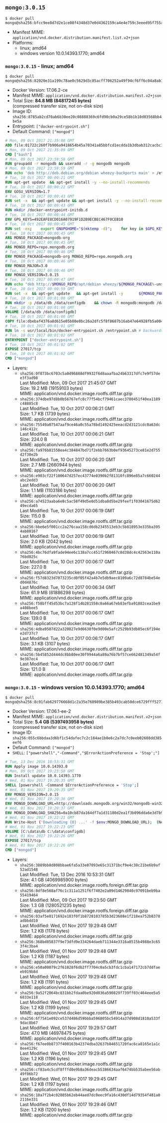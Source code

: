 ## `mongo:3.0.15`

```console
$ docker pull mongo@sha256:bfcc9ee8d7d2e1ce08f4348d37e0d4362159ca4e4e759c3eeed95f755a8d1f89
```

-	Manifest MIME: `application/vnd.docker.distribution.manifest.list.v2+json`
-	Platforms:
	-	linux; amd64
	-	windows version 10.0.14393.1770; amd64

### `mongo:3.0.15` - linux; amd64

```console
$ docker pull mongo@sha256:82020e31a199c78ae0c5629d3c85acff706252a49f94cf6ff6c04a8ab114c4b5
```

-	Docker Version: 17.06.2-ce
-	Manifest MIME: `application/vnd.docker.distribution.manifest.v2+json`
-	Total Size: **84.8 MB (84817245 bytes)**  
	(compressed transfer size, not on-disk size)
-	Image ID: `sha256:8785ab2cd70ab6b30ee20c08888369c6fd90cb0a29ce58b1b10d03568bb4be5a`
-	Entrypoint: `["docker-entrypoint.sh"]`
-	Default Command: `["mongod"]`

```dockerfile
# Mon, 09 Oct 2017 21:35:08 GMT
ADD file:01722c260f7b906a9418654b45a70341a85bbfcd1ecdda1b3dbab312cacbc174 in / 
# Mon, 09 Oct 2017 21:35:09 GMT
CMD ["bash"]
# Mon, 09 Oct 2017 23:59:58 GMT
RUN groupadd -r mongodb && useradd -r -g mongodb mongodb
# Mon, 09 Oct 2017 23:59:59 GMT
RUN echo 'deb http://deb.debian.org/debian wheezy-backports main' > /etc/apt/sources.list.d/backports.list
# Tue, 10 Oct 2017 00:00:21 GMT
RUN apt-get update 	&& apt-get install -y --no-install-recommends 		ca-certificates 		jq 		numactl 		procps 	&& rm -rf /var/lib/apt/lists/*
# Tue, 10 Oct 2017 00:00:22 GMT
ENV GOSU_VERSION=1.7
# Tue, 10 Oct 2017 00:00:43 GMT
RUN set -x 	&& apt-get update && apt-get install -y --no-install-recommends wget && rm -rf /var/lib/apt/lists/* 	&& wget -O /usr/local/bin/gosu "https://github.com/tianon/gosu/releases/download/$GOSU_VERSION/gosu-$(dpkg --print-architecture)" 	&& wget -O /usr/local/bin/gosu.asc "https://github.com/tianon/gosu/releases/download/$GOSU_VERSION/gosu-$(dpkg --print-architecture).asc" 	&& export GNUPGHOME="$(mktemp -d)" 	&& gpg --keyserver ha.pool.sks-keyservers.net --recv-keys B42F6819007F00F88E364FD4036A9C25BF357DD4 	&& gpg --batch --verify /usr/local/bin/gosu.asc /usr/local/bin/gosu 	&& rm -r "$GNUPGHOME" /usr/local/bin/gosu.asc 	&& chmod +x /usr/local/bin/gosu 	&& gosu nobody true 	&& apt-get purge -y --auto-remove wget
# Tue, 10 Oct 2017 00:00:43 GMT
RUN mkdir /docker-entrypoint-initdb.d
# Tue, 10 Oct 2017 00:00:44 GMT
ENV GPG_KEYS=492EAFE8CD016A07919F1D2B9ECBEC467F0CEB10
# Tue, 10 Oct 2017 00:00:45 GMT
RUN set -ex; 	export GNUPGHOME="$(mktemp -d)"; 	for key in $GPG_KEYS; do 		gpg --keyserver ha.pool.sks-keyservers.net --recv-keys "$key"; 	done; 	gpg --export $GPG_KEYS > /etc/apt/trusted.gpg.d/mongodb.gpg; 	rm -r "$GNUPGHOME"; 	apt-key list
# Tue, 10 Oct 2017 00:00:45 GMT
ARG MONGO_PACKAGE=mongodb-org
# Tue, 10 Oct 2017 00:00:45 GMT
ARG MONGO_REPO=repo.mongodb.org
# Tue, 10 Oct 2017 00:00:46 GMT
ENV MONGO_PACKAGE=mongodb-org MONGO_REPO=repo.mongodb.org
# Tue, 10 Oct 2017 00:00:46 GMT
ENV MONGO_MAJOR=3.0
# Tue, 10 Oct 2017 00:00:46 GMT
ENV MONGO_VERSION=3.0.15
# Tue, 10 Oct 2017 00:00:47 GMT
RUN echo "deb http://$MONGO_REPO/apt/debian wheezy/${MONGO_PACKAGE%-unstable}/$MONGO_MAJOR main" | tee "/etc/apt/sources.list.d/${MONGO_PACKAGE%-unstable}.list"
# Tue, 10 Oct 2017 00:00:59 GMT
RUN set -x 	&& apt-get update 	&& apt-get install -y 		${MONGO_PACKAGE}=$MONGO_VERSION 		${MONGO_PACKAGE}-server=$MONGO_VERSION 		${MONGO_PACKAGE}-shell=$MONGO_VERSION 		${MONGO_PACKAGE}-mongos=$MONGO_VERSION 		${MONGO_PACKAGE}-tools=$MONGO_VERSION 	&& rm -rf /var/lib/apt/lists/* 	&& rm -rf /var/lib/mongodb 	&& mv /etc/mongod.conf /etc/mongod.conf.orig
# Tue, 10 Oct 2017 00:01:00 GMT
RUN mkdir -p /data/db /data/configdb 	&& chown -R mongodb:mongodb /data/db /data/configdb
# Tue, 10 Oct 2017 00:01:00 GMT
VOLUME [/data/db /data/configdb]
# Tue, 10 Oct 2017 00:01:00 GMT
COPY file:dbebaf4376a8d615e05b80e0bc26a2dfc5f8f8687b16ab47e64928fb5a00498d in /usr/local/bin/ 
# Tue, 10 Oct 2017 00:01:01 GMT
RUN ln -s usr/local/bin/docker-entrypoint.sh /entrypoint.sh # backwards compat
# Tue, 10 Oct 2017 00:01:02 GMT
ENTRYPOINT ["docker-entrypoint.sh"]
# Tue, 10 Oct 2017 00:01:02 GMT
EXPOSE 27017/tcp
# Tue, 10 Oct 2017 00:01:02 GMT
CMD ["mongod"]
```

-	Layers:
	-	`sha256:0f873bc6703c5a0d96888df9932f6d8aaafba24b63317dfc7e9f57dee3f3ad98`  
		Last Modified: Mon, 09 Oct 2017 21:45:07 GMT  
		Size: 19.2 MB (19159103 bytes)  
		MIME: application/vnd.docker.image.rootfs.diff.tar.gzip
	-	`sha256:374dbe97d8b0b56767efc8c77f54bcf79461caec3780451f40ea1189c48885c8`  
		Last Modified: Tue, 10 Oct 2017 00:06:21 GMT  
		Size: 1.7 KB (1739 bytes)  
		MIME: application/vnd.docker.image.rootfs.diff.tar.gzip
	-	`sha256:75549a07547aaf9ce46a0c55a78bd1492425eeacd2d3121cdc0a63dc146c412c`  
		Last Modified: Tue, 10 Oct 2017 00:06:21 GMT  
		Size: 224.0 B  
		MIME: application/vnd.docker.image.rootfs.diff.tar.gzip
	-	`sha256:fa976b81558ea4c384847bd71f2ebb7663b0ef93645273ce81e2d755d2f30e2b`  
		Last Modified: Tue, 10 Oct 2017 00:06:20 GMT  
		Size: 2.7 MB (2660944 bytes)  
		MIME: application/vnd.docker.image.rootfs.diff.tar.gzip
	-	`sha256:e903cf22f100647d257ec43774e0390b2f81310fc896e85a7c660244abc2edd3`  
		Last Modified: Tue, 10 Oct 2017 00:06:20 GMT  
		Size: 1.1 MB (1103186 bytes)  
		MIME: application/vnd.docker.image.rootfs.diff.tar.gzip
	-	`sha256:a74523aaba6e8c5ac58f49d5e0d51dba8d5be29feef1f03041675d6249ecda65`  
		Last Modified: Tue, 10 Oct 2017 00:06:19 GMT  
		Size: 115.0 B  
		MIME: application/vnd.docker.image.rootfs.diff.tar.gzip
	-	`sha256:bbe6e5f001cc2a276caa158cd6db2345513eb3c5b818953e335ba3954ab80167`  
		Last Modified: Tue, 10 Oct 2017 00:06:19 GMT  
		Size: 2.0 KB (2042 bytes)  
		MIME: application/vnd.docker.image.rootfs.diff.tar.gzip
	-	`sha256:4bc76dfa9fade94ee6c138a7cc451f2960467c8d38dc4c42563e110a76bd025c`  
		Last Modified: Tue, 10 Oct 2017 00:06:17 GMT  
		Size: 227.0 B  
		MIME: application/vnd.docker.image.rootfs.diff.tar.gzip
	-	`sha256:f57d8323d7073235cd0f05f42a4b7e5db9aec8109a6c72d8784be54ed0d4876c`  
		Last Modified: Tue, 10 Oct 2017 00:06:34 GMT  
		Size: 61.9 MB (61886298 bytes)  
		MIME: application/vnd.docker.image.rootfs.diff.tar.gzip
	-	`sha256:f58bff45d53bc7a128f14b281558c0a66a67eb83efba91882cea1be9a408bee5`  
		Last Modified: Tue, 10 Oct 2017 00:06:17 GMT  
		Size: 139.0 B  
		MIME: application/vnd.docker.image.rootfs.diff.tar.gzip
	-	`sha256:4dba9507d22a320827e9d6638f0e9d00e5afc2529b93db85ec6f194ee2d737c7`  
		Last Modified: Tue, 10 Oct 2017 00:06:17 GMT  
		Size: 3.1 KB (3107 bytes)  
		MIME: application/vnd.docker.image.rootfs.diff.tar.gzip
	-	`sha256:5b45852d444dc8bb80ee30f9944a6a89a76b7bf57ce662481349a54f9e387ec4`  
		Last Modified: Tue, 10 Oct 2017 00:06:17 GMT  
		Size: 121.0 B  
		MIME: application/vnd.docker.image.rootfs.diff.tar.gzip

### `mongo:3.0.15` - windows version 10.0.14393.1770; amd64

```console
$ docker pull mongo@sha256:8c01fab629776668d1c2a35e760989be385b493cab50dce6729fff527165aa6c
```

-	Docker Version: 17.06.1-ee-2
-	Manifest MIME: `application/vnd.docker.distribution.manifest.v2+json`
-	Total Size: **5.4 GB (5397493958 bytes)**  
	(compressed transfer size, not on-disk size)
-	Image ID: `sha256:055c6bbdaa3d6bf1c54dafec7c2c184ae1b0e6c2a7dc7c0eeb02608dd385eef6`
-	Default Command: `["mongod"]`
-	`SHELL`: `["powershell","-Command","$ErrorActionPreference = 'Stop';"]`

```dockerfile
# Tue, 13 Dec 2016 10:53:31 GMT
RUN Apply image 10.0.14393.0
# Mon, 09 Oct 2017 19:23:50 GMT
RUN Install update 10.0.14393.1770
# Wed, 01 Nov 2017 19:20:35 GMT
SHELL [powershell -Command $ErrorActionPreference = 'Stop';]
# Wed, 01 Nov 2017 19:20:35 GMT
ENV MONGO_VERSION=3.0.15
# Wed, 01 Nov 2017 19:20:36 GMT
ENV MONGO_DOWNLOAD_URL=http://downloads.mongodb.org/win32/mongodb-win32-x86_64-2008plus-ssl-3.0.15-signed.msi
# Wed, 01 Nov 2017 19:20:37 GMT
ENV MONGO_DOWNLOAD_SHA256=0a10cb87da164df7a1d31180d2ea1f3b096dda6e3d7b9f95c184ef953a1677bb
# Wed, 01 Nov 2017 19:22:21 GMT
RUN Write-Host ('Downloading {0} ...' -f $env:MONGO_DOWNLOAD_URL); 	(New-Object System.Net.WebClient).DownloadFile($env:MONGO_DOWNLOAD_URL, 'mongo.msi'); 		Write-Host ('Verifying sha256 ({0}) ...' -f $env:MONGO_DOWNLOAD_SHA256); 	if ((Get-FileHash mongo.msi -Algorithm sha256).Hash -ne $env:MONGO_DOWNLOAD_SHA256) { 		Write-Host 'FAILED!'; 		exit 1; 	}; 		Write-Host 'Installing ...'; 	Start-Process msiexec -Wait 		-ArgumentList @( 			'/i', 			'mongo.msi', 			'/quiet', 			'/qn', 			'INSTALLLOCATION=C:\mongodb', 			'ADDLOCAL=all' 		); 	$env:PATH = 'C:\mongodb\bin;' + $env:PATH; 	[Environment]::SetEnvironmentVariable('PATH', $env:PATH, [EnvironmentVariableTarget]::Machine); 		Write-Host 'Verifying install ...'; 	Write-Host '  mongo --version'; mongo --version; 	Write-Host '  mongod --version'; mongod --version; 		Write-Host 'Removing ...'; 	Remove-Item C:\mongodb\bin\*.pdb -Force; 	Remove-Item C:\windows\installer\*.msi -Force; 	Remove-Item mongo.msi -Force; 		Write-Host 'Complete.';
# Wed, 01 Nov 2017 19:22:23 GMT
VOLUME [C:\data\db C:\data\configdb]
# Wed, 01 Nov 2017 19:22:26 GMT
EXPOSE 27017/tcp
# Wed, 01 Nov 2017 19:22:26 GMT
CMD ["mongod"]
```

-	Layers:
	-	`sha256:3889bb8d808bbae6fa5a33e07093e65c31371bcf9e4c38c21be6b9af52ad1548`  
		Last Modified: Tue, 13 Dec 2016 10:53:31 GMT  
		Size: 4.1 GB (4069985900 bytes)  
		MIME: application/vnd.docker.image.rootfs.foreign.diff.tar.gzip
	-	`sha256:8df8e568af76c1c311a1251f6f7402e2a09d14629840c97091beb9ba55419464`  
		Last Modified: Mon, 09 Oct 2017 19:23:50 GMT  
		Size: 1.3 GB (1280521235 bytes)  
		MIME: application/vnd.docker.image.rootfs.foreign.diff.tar.gzip
	-	`sha256:03af5e0171692e103f0f1b8728103785b3d23688e1f218ea752b8378adbbdd10`  
		Last Modified: Wed, 01 Nov 2017 19:29:48 GMT  
		Size: 1.2 KB (1178 bytes)  
		MIME: application/vnd.docker.image.rootfs.diff.tar.gzip
	-	`sha256:368bd85837f9e73dfd9e334264daeb711344e3316a0515b4988e3c653f4c3ba4`  
		Last Modified: Wed, 01 Nov 2017 19:29:48 GMT  
		Size: 1.2 KB (1187 bytes)  
		MIME: application/vnd.docker.image.rootfs.diff.tar.gzip
	-	`sha256:e50a00079c2f61028f6db2ff7704c0a5cb3fdc1cba147172cb7ddfaeeb919b8d`  
		Last Modified: Wed, 01 Nov 2017 19:29:48 GMT  
		Size: 1.2 KB (1191 bytes)  
		MIME: application/vnd.docker.image.rootfs.diff.tar.gzip
	-	`sha256:9a52f2064bc831bb2fdaa0be920d036a590829f739ff03c464eee5a56833e118`  
		Last Modified: Wed, 01 Nov 2017 19:29:45 GMT  
		Size: 1.2 KB (1199 bytes)  
		MIME: application/vnd.docker.image.rootfs.diff.tar.gzip
	-	`sha256:6f7541e092ce537d486d59bbba596805bc54914a37d908d1810a533f9dac8b67`  
		Last Modified: Wed, 01 Nov 2017 19:29:57 GMT  
		Size: 47.0 MB (46978475 bytes)  
		MIME: application/vnd.docker.image.rootfs.diff.tar.gzip
	-	`sha256:f67ee0b8737f400163b42374dba32637b84651720fac6ca8165e1a1c8ee4129c`  
		Last Modified: Wed, 01 Nov 2017 19:29:45 GMT  
		Size: 1.2 KB (1196 bytes)  
		MIME: application/vnd.docker.image.rootfs.diff.tar.gzip
	-	`sha256:cf83a4c5cdf8fffd0e9b8a36deacb5386634aaf6474bb535abee56ab49f06b72`  
		Last Modified: Wed, 01 Nov 2017 19:29:45 GMT  
		Size: 1.2 KB (1197 bytes)  
		MIME: application/vnd.docker.image.rootfs.diff.tar.gzip
	-	`sha256:10a7f2b4c02885b62eb44aed7dc0eec9fa16c430df14d79354f481a02116e331`  
		Last Modified: Wed, 01 Nov 2017 19:29:46 GMT  
		Size: 1.2 KB (1200 bytes)  
		MIME: application/vnd.docker.image.rootfs.diff.tar.gzip
